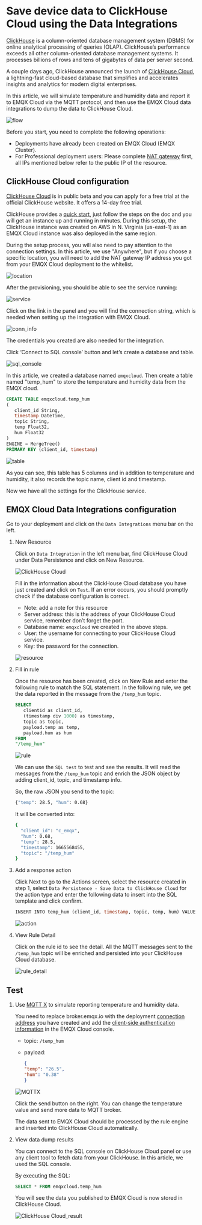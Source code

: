 # Save device data to ClickHouse Cloud using the Data Integrations

[ClickHouse](https://clickhouse_cloud.com/docs/en/) is a column-oriented database management system (DBMS) for online analytical processing of queries (OLAP). ClickHouse’s performance exceeds all other column-oriented database management systems. It processes billions of rows and tens of gigabytes of data per server second.

A couple days ago, ClickHouse announced the launch of [ClickHouse Cloud](https://clickhouse_cloud.com/cloud), a lightning-fast cloud-based database that simplifies and accelerates insights and analytics for modern digital enterprises.

In this article, we will simulate temperature and humidity data and report it to EMQX Cloud via the MQTT protocol, and then use the EMQX Cloud data integrations to dump the data to ClickHouse Cloud.

![flow](./_assets/flow.png)

Before you start, you need to complete the following operations:

- Deployments have already been created on EMQX Cloud (EMQX Cluster).
- For Professional deployment users: Please complete [NAT gateway](../vas/nat-gateway.md) first, all IPs mentioned below refer to the public IP of the resource.

## ClickHouse Cloud configuration

[ClickHouse Cloud](https://clickhouse_cloud.com/cloud) is in public beta and you can apply for a free trial at the official ClickHouse website. It offers a 14-day free trial.

ClickHouse provides a [quick start](https://clickhouse_cloud.com/docs/en/quick-start), just follow the steps on the doc and you will get an instance up and running in minutes. During this setup, the ClickHouse instance was created on AWS in N. Virginia (us-east-1) as an EMQX Cloud instance was also deployed in the same region.

During the setup process, you will also need to pay attention to the connection settings. In this article, we use "Anywhere", but if you choose a specific location, you will need to add the NAT gateway IP address you got from your EMQX Cloud deployment to the whitelist.

![location](./_assets/location.png)

After the provisioning, you should be able to see the service running:

![service](./_assets/service.png)

Click on the link in the panel and you will find the connection string, which is needed when setting up the integration with EMQX Cloud.

![conn_info](./_assets/conn_info.png)

The credentials you created are also needed for the integration.

Click ‘Connect to SQL console’ button and let’s create a database and table.

![sql_console](./_assets/sql_console.png)

In this article, we created a database named `emqxcloud`. Then create a table named "temp_hum" to store the temperature and humidity data from the EMQX cloud.

   ```sql
   CREATE TABLE emqxcloud.temp_hum 
   (
      client_id String, 
      timestamp DateTime, 
      topic String, 
      temp Float32, 
      hum Float32
   ) 
   ENGINE = MergeTree() 
   PRIMARY KEY (client_id, timestamp)
   ```

![table](./_assets/table.png)

As you can see, this table has 5 columns and in addition to temperature and humidity, it also records the topic name, client id and timestamp.

Now we have all the settings for the ClickHouse service.

## EMQX Cloud Data Integrations configuration

Go to your deployment and click on the `Data Integrations` menu bar on the left.

1. New Resource

   Click on `Data Integration` in the left menu bar, find ClickHouse Cloud under Data Persistence and click on New Resource.

   ![ClickHouse Cloud](./_assets/data_integration_clickhouse_cloud.png)

   Fill in the information about the ClickHouse Cloud database you have just created and click on `Test`. If an error occurs, you should promptly check if the database configuration is correct.

   - Note: add a note for this resource
   - Server address: this is the address of your ClickHouse Cloud service, remember don’t forget the port.
   - Database name: `emqxcloud` we created in the above steps.
   - User: the username for connecting to your ClickHouse Cloud service.
   - Key: the password for the connection.

   ![resource](./_assets/clickhouse_cloud_resource.png)

2. Fill in rule

   Once the resource has been created, click on New Rule and enter the following rule to match the SQL statement. In the following rule, we get the data reported in the message from the `/temp_hum` topic.

   ```sql
   SELECT
      clientid as client_id,
      (timestamp div 1000) as timestamp,
      topic as topic,
      payload.temp as temp,
      payload.hum as hum
   FROM
   "/temp_hum"
   ```

   ![rule](./_assets/clickhouse_cloud_rule.png)

   We can use the `SQL test` to test and see the results. It will read the messages from the `/temp_hum` topic and enrich the JSON object by adding client_id, topic, and timestamp info.

   So, the raw JSON you send to the topic:

   ```bash
   {"temp": 28.5, "hum": 0.68}
   ```

   It will be converted into:

   ```bash
   {
     "client_id": "c_emqx",
     "hum": 0.68,
     "temp": 28.5,
     "timestamp": 1665568455,
     "topic": "/temp_hum"
   }
   ```

3. Add a response action

   Click Next to go to the Actions screen, select the resource created in step 1, select `Data Persistence - Save Data to ClickHouse Cloud` for the action type and enter the following data to insert into the SQL template and click confirm.

   ```sql
   INSERT INTO temp_hum (client_id, timestamp, topic, temp, hum) VALUES ('${client_id}', ${timestamp}, '${topic}', ${temp}, ${hum})
   ```

   ![action](./_assets/clickhouse_cloud_action.png)

4. View Rule Detail

   Click on the rule id to see the detail. All the MQTT messages sent to the `/temp_hum` topic will be enriched and persisted into your ClickHouse Cloud database.

   ![rule_detail](./_assets/clickhouse_cloud_rule_details.png)

## Test

1. Use [MQTT X](https://mqttx.app/) to simulate reporting temperature and humidity data.

   You need to replace broker.emqx.io with the deployment [connection address](../deployments/view_deployment.md) you have created and add the [client-side authentication information](../deployments/auth.md) in the EMQX Cloud console.

    - topic: `/temp_hum`
    - payload:

      ```json
      {
      "temp": "26.5",
      "hum": "0.38"
      }
      ```

   ![MQTTX](./_assets/clickhouse_cloud_mqttx.png)

   Click the send button on the right. You can change the temperature value and send more data to MQTT broker.

   The data sent to EMQX Cloud should be processed by the rule engine and inserted into ClickHouse Cloud automatically.

2. View data dump results

   You can connect to the SQL console on ClickHouse Cloud panel or use any client tool to fetch data from your ClickHouse. In this article, we used the SQL console.

   By executing the SQL:

   ```sql
   SELECT * FROM emqxcloud.temp_hum
   ```

   You will see the data you published to EMQX Cloud is now stored in ClickHouse Cloud.

   ![ClickHouse Cloud_result](./_assets/clickhouse_cloud_result.png)
